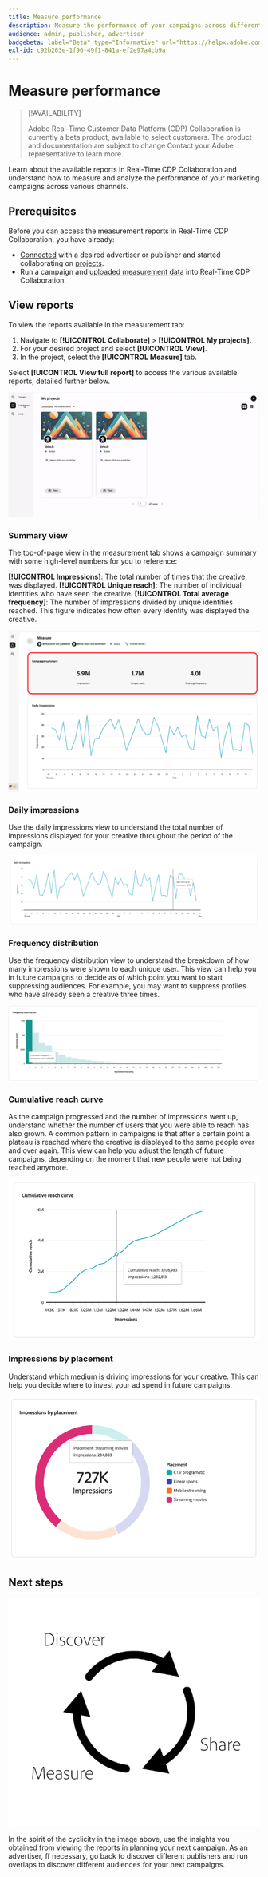 ```yaml
---
title: Measure performance
description: Measure the performance of your campaigns across different channels
audience: admin, publisher, advertiser
badgebeta: label="Beta" type="Informative" url="https://helpx.adobe.com/legal/product-descriptions/real-time-customer-data-platform-b2b-edition-prime-and-ultimate-packages.html newtab=true"
exl-id: c92b263e-1f96-49f1-841a-ef2e97a4cb9a
---
```

# Measure performance

>[!AVAILABILITY]
>
>Adobe Real-Time Customer Data Platform (CDP) Collaboration is currently a beta product, available to select customers. The product and documentation are subject to change Contact your Adobe representative to learn more.

Learn about the available reports in Real-Time CDP Collaboration and understand how to measure and analyze the performance of your marketing campaigns across various channels.

## Prerequisites

Before you can access the measurement reports in Real-Time CDP Collaboration, you have already:

* [Connected](/help/guide/connect-publisher-advertiser/establishing-connections.md) with a desired advertiser or publisher and started collaborating on [projects](/help/guide/collaborate/manage-projects.md).
* Run a campaign and [uploaded measurement data](/help/guide/setup/onboard-measurement-data.md) into Real-Time CDP Collaboration.

## View reports

To view the reports available in the measurement tab: 

1. Navigate to **[!UICONTROL Collaborate]** > **[!UICONTROL My projects]**.
2. For your desired project and select **[!UICONTROL View]**. 
3. In the project, select the **[!UICONTROL Measure]** tab. 

Select **[!UICONTROL View full report]** to access the various available reports, detailed further below.

![How to get to the measurement tab in a project.](/help/assets/collaborate/measure/measurement.gif)

### Summary view

The top-of-page view in the measurement tab shows a campaign summary with some high-level numbers for you to reference:

**[!UICONTROL Impressions]**: The total number of times that the creative was displayed. 
**[!UICONTROL Unique reach]**: The number of individual identities who have seen the creative.
**[!UICONTROL Total average frequency]**: The number of impressions divided by unique identities reached. This figure indicates how often every identity was displayed the creative. 

![Campaign summary view](/help/assets/collaborate/measure/campaign-summary.png)

### Daily impressions

Use the daily impressions view to understand the total number of impressions displayed for your creative throughout the period of the campaign.

![Daily impressions view.](/help/assets/collaborate/measure/daily-impressions.png)

### Frequency distribution

Use the frequency distribution view to understand the breakdown of how many impressions were shown to each unique user. This view can help you in future campaigns to decide as of which point you want to start suppressing audiences. For example, you may want to suppress profiles who have already seen a creative three times. 

![Frequency distribution view.](/help/assets/collaborate/measure/frequency-distribution.gif)

### Cumulative reach curve

As the campaign progressed and the number of impressions went up, understand whether the number of users that you were able to reach has also grown. A common pattern in campaigns is that after a certain point a plateau is reached where the creative is displayed to the same people over and over again. This view can help you adjust the length of future campaigns, depending on the moment that new people were not being reached anymore.

![Cumulative reach curve.](/help/assets/collaborate/measure/cumulative-reach-curve.png)

### Impressions by placement

Understand which medium is driving impressions for your creative. This can help you decide where to invest your ad spend in future campaigns.

![Impressions by placement.](/help/assets/collaborate/measure/impressions-by-placement.png)

## Next steps

![Discover, share, measure for advertisers.](/help/assets/end-to-end-workflow/discover-share-measure.png)

In the spirit of the cyclicity in the image above, use the insights you obtained from viewing the reports in planning your next campaign. As an advertiser, ff necessary, go back to discover different publishers and run overlaps to discover different audiences for your next campaigns.
